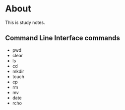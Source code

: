 # About
This is study notes.
## Command Line Interface commands
* pwd
* clear
* ls
* cd
* mkdir
* touch
* cp
* rm
* mv
* date
* rcho
